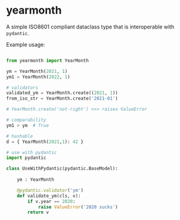 # yearmonth 

A simple ISO8601 compliant dataclass type that is interoperable with `pydantic`. 


Example usage: 
```python

from yearmonth import YearMonth

ym = YearMonth(2021, 1)  
ym1 = YearMonth(2022, 1)

# validators
validated_ym = YearMonth.create((2021, 1))
from_iso_str = YearMonth.create('2021-01')

# YearMonth.create('not-right') >>> raises ValueError

# comparability
ym1 > ym  # True

# hashable 
d = { YearMonth(2021,1): 42 }

# use with pydantic
import pydantic 

class UseWithPydantic(pydantic.BaseModel): 
    
    ym : YearMonth

    @pydantic.validator('ym')
    def validate_ym(cls, v): 
        if v.year == 2020:
            raise ValueError('2020 sucks')
        return v

```